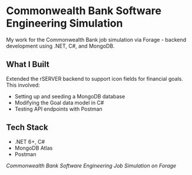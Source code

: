 # Commonwealth Bank Software Engineering Simulation

My work for the Commonwealth Bank job simulation via Forage - backend development using .NET, C#, and MongoDB.

## What I Built
Extended the rSERVER backend to support icon fields for financial goals. This involved:
- Setting up and seeding a MongoDB database
- Modifying the Goal data model in C#
- Testing API endpoints with Postman

## Tech Stack
- .NET 6+, C#
- MongoDB Atlas
- Postman

*Commonwealth Bank Software Engineering Job Simulation on Forage*